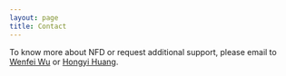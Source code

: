 ```yaml
---
layout: page
title: Contact
---
```


To know more about NFD or request additional support, please email to [Wenfei Wu](mailto:wenfeiwu@outlook.com) or [Hongyi Huang](mailto:hhy.hongyi@outlook.com).